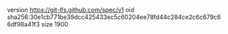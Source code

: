 version https://git-lfs.github.com/spec/v1
oid sha256:30e1cb771be39dcc425433ec5c60204ee78fd44c284ce2c6c679c66df98a41f3
size 1900
